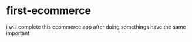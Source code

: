 # first-ecommerce
i will complete this ecommerce app after doing somethings have the same important
